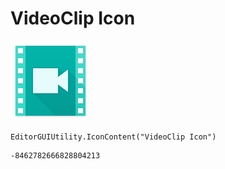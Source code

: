 # VideoClip Icon
![](/img/VideoClip%20Icon.png)

``` CSharp
EditorGUIUtility.IconContent("VideoClip Icon")
```
```
-8462782666828804213
```
